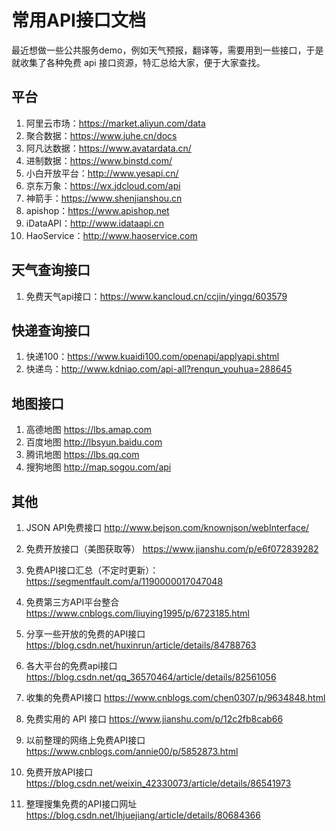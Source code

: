 # 常用API接口文档
最近想做一些公共服务demo，例如天气预报，翻译等，需要用到一些接口，于是就收集了各种免费 api 接口资源，特汇总给大家，便于大家查找。

## 平台

1. 阿里云市场：https://market.aliyun.com/data
2. 聚合数据：https://www.juhe.cn/docs
3. 阿凡达数据：https://www.avatardata.cn/
4. 进制数据：https://www.binstd.com/
5. 小白开放平台：http://www.yesapi.cn/
6. 京东万象：https://wx.jdcloud.com/api
7. 神箭手：https://www.shenjianshou.cn
8. apishop：https://www.apishop.net
9. iDataAPI：http://www.idataapi.cn
10. HaoService：http://www.haoservice.com

## 天气查询接口

1. 免费天气api接口：https://www.kancloud.cn/ccjin/yingq/603579

## 快递查询接口

1. 快递100：https://www.kuaidi100.com/openapi/applyapi.shtml
2. 快递鸟：http://www.kdniao.com/api-all?renqun_youhua=288645

## 地图接口

1. 高德地图 https://lbs.amap.com
2. 百度地图 http://lbsyun.baidu.com
3. 腾讯地图 https://lbs.qq.com
4. 搜狗地图 http://map.sogou.com/api

## 其他

1. JSON API免费接口  http://www.bejson.com/knownjson/webInterface/

2. 免费开放接口（美图获取等）  https://www.jianshu.com/p/e6f072839282

3. 免费API接口汇总（不定时更新）：  https://segmentfault.com/a/1190000017047048

4. 免费第三方API平台整合  https://www.cnblogs.com/liuying1995/p/6723185.html

5. 分享一些开放的免费的API接口  https://blog.csdn.net/huxinrun/article/details/84788763

6. 各大平台的免费api接口  https://blog.csdn.net/qq_36570464/article/details/82561056

7. 收集的免费API接口  https://www.cnblogs.com/chen0307/p/9634848.html

8. 免费实用的 API 接口  https://www.jianshu.com/p/12c2fb8cab66

9. 以前整理的网络上免费API接口  https://www.cnblogs.com/annie00/p/5852873.html

10. 免费开放API接口  https://blog.csdn.net/weixin_42330073/article/details/86541973

11. 整理搜集免费的API接口网址  https://blog.csdn.net/lhjuejiang/article/details/80684366